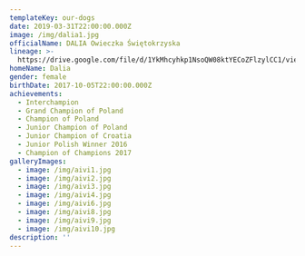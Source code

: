 ```yaml
---
templateKey: our-dogs
date: 2019-03-31T22:00:00.000Z
image: /img/dalia1.jpg
officialName: DALIA Owieczka Świętokrzyska
lineage: >-
  https://drive.google.com/file/d/1YkMhcyhkp1NsoQW08ktYECoZFlzylCC1/view?usp=sharing
homeName: Dalia
gender: female
birthDate: 2017-10-05T22:00:00.000Z
achievements:
  - Interchampion
  - Grand Champion of Poland
  - Champion of Poland
  - Junior Champion of Poland
  - Junior Champion of Croatia
  - Junior Polish Winner 2016
  - Champion of Champions 2017
galleryImages:
  - image: /img/aivi1.jpg
  - image: /img/aivi2.jpg
  - image: /img/aivi3.jpg
  - image: /img/aivi4.jpg
  - image: /img/aivi6.jpg
  - image: /img/aivi8.jpg
  - image: /img/aivi9.jpg
  - image: /img/aivi10.jpg
description: ''
---
```


